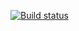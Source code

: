 [![Build status](https://ci.appveyor.com/api/projects/status/u7guml4h9nfoxyqo?svg=true)](https://ci.appveyor.com/project/yana-sheglova/object-2)
